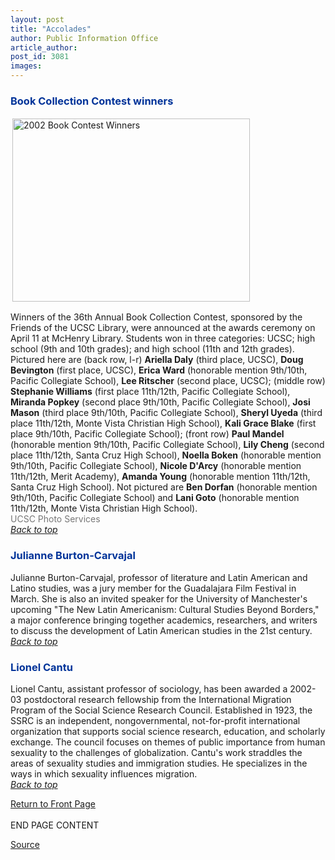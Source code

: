 ```yaml
---
layout: post
title: "Accolades"
author: Public Information Office
article_author: 
post_id: 3081
images:
---
```


<h3>
  <a name="Book" id="Book"></a><font color="#003399"><b>Book Collection Contest winners</b></font>
</h3>
<p>
  <img align="bottom" alt="2002 Book Contest Winners" border="0" height="293" hspace="3" src="../art/book_winners.380.jpg" vspace="2" width="380">
</p>
<p>
  Winners of the 36th Annual Book Collection Contest, sponsored by the Friends of the UCSC Library, were announced at the awards ceremony on April 11 at McHenry Library. Students won in three categories: UCSC; high school (9th and 10th grades); and high school (11th and 12th grades). Pictured here are (back row, l-r) <b>Ariella Daly</b> (third place, UCSC), <b>Doug Bevington</b> (first place, UCSC), <b>Erica Ward</b> (honorable mention 9th/10th, Pacific Collegiate School), <b>Lee Ritscher</b> (second place, UCSC); (middle row) <b>Stephanie Williams</b> (first place 11th/12th, Pacific Collegiate School), <b>Miranda Popkey</b> (second place 9th/10th, Pacific Collegiate School), <b>Josi Mason</b> (third place 9th/10th, Pacific Collegiate School), <b>Sheryl Uyeda</b> (third place 11th/12th, Monte Vista Christian High School), <b>Kali Grace Blake</b> (first place 9th/10th, Pacific Collegiate School); (front row) <b>Paul Mandel</b> (honorable mention 9th/10th, Pacific Collegiate School), <b>Lily Cheng</b> (second place 11th/12th, Santa Cruz High School), <b>Noella Boken</b> (honorable mention 9th/10th, Pacific Collegiate School), <b>Nicole D'Arcy</b> (honorable mention 11th/12th, Merit Academy), <b>Amanda Young</b> (honorable mention 11th/12th, Santa Cruz High School). Not pictured are <b>Ben Dorfan</b> (honorable mention 9th/10th, Pacific Collegiate School) and <b>Lani Goto</b> (honorable mention 11th/12th, Monte Vista Christian High School).<br>
  <font color="#777777">UCSC Photo Services</font><br>
  <a href="#Book"><i>Back to top</i></a>
</p>
<h3>
  <a name="Julianne" id="Julianne"></a><font color="#003399">Julianne Burton-Carvajal</font>
</h3>
<p>
  Julianne Burton-Carvajal, professor of literature and Latin American and Latino studies, was a jury member for the Guadalajara Film Festival in March. She is also an invited speaker for the University of Manchester's upcoming "The New Latin Americanism: Cultural Studies Beyond Borders," a major conference bringing together academics, researchers, and writers to discuss the development of Latin American studies in the 21st century.<br>
  <a href="#Book"><i>Back to top</i></a>
</p>
<h3>
  <a name="Lionel" id="Lionel"></a><font color="#003399">Lionel Cantu</font>
</h3>
<p>
  Lionel Cantu, assistant professor of sociology, has been awarded a 2002-03 postdoctoral research fellowship from the International Migration Program of the Social Science Research Council. Established in 1923, the SSRC is an independent, nongovernmental, not-for-profit international organization that supports social science research, education, and scholarly exchange. The council focuses on themes of public importance from human sexuality to the challenges of globalization. Cantu's work straddles the areas of sexuality studies and immigration studies. He specializes in the ways in which sexuality influences migration.<br>
  <a href="#Book"><i>Back to top</i></a>
</p>
<p>
  <a href="../../index.html">Return to Front Page<br></a><br>
  END PAGE CONTENT
</p>
<p><a href="http://www1.ucsc.edu/currents/01-02/04-22/accolades.html" title="Permalink to accolades">Source</a></p>
